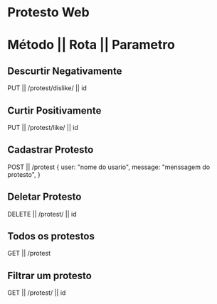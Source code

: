 # Protesto Web

# Método || Rota || Parametro  

## Descurtir Negativamente

PUT    ||  /protest/dislike/  || id

## Curtir Positivamente

PUT    ||  /protest/like/     || id

## Cadastrar Protesto

POST   ||  /protest
{
  user: "nome do usario",
  message: "menssagem do protesto",
}
## Deletar Protesto

DELETE ||  /protest/           || id

## Todos os protestos

GET    ||  /protest

## Filtrar um protesto

GET    ||  /protest/            || id


